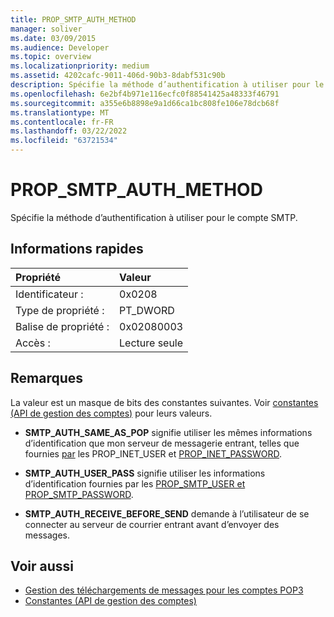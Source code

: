 ```yaml
---
title: PROP_SMTP_AUTH_METHOD
manager: soliver
ms.date: 03/09/2015
ms.audience: Developer
ms.topic: overview
ms.localizationpriority: medium
ms.assetid: 4202cafc-9011-406d-90b3-8dabf531c90b
description: Spécifie la méthode d’authentification à utiliser pour le compte SMTP.
ms.openlocfilehash: 6e2bf4b971e116ecfc0f88541425a48333f46791
ms.sourcegitcommit: a355e6b8898e9a1d66ca1bc808fe106e78dcb68f
ms.translationtype: MT
ms.contentlocale: fr-FR
ms.lasthandoff: 03/22/2022
ms.locfileid: "63721534"
---
```

# <a name="prop_smtp_auth_method"></a>PROP_SMTP_AUTH_METHOD

Spécifie la méthode d’authentification à utiliser pour le compte SMTP.
  
## <a name="quick-info"></a>Informations rapides

|Propriété |Valeur |
|:-----|:-----|
|Identificateur :  <br/> |0x0208  <br/> |
|Type de propriété :  <br/> |PT_DWORD  <br/> |
|Balise de propriété :  <br/> |0x02080003  <br/> |
|Accès :  <br/> |Lecture seule  <br/> |
   
## <a name="remarks"></a>Remarques

La valeur est un masque de bits des constantes suivantes. Voir [constantes (API de gestion des comptes)](constants-account-management-api.md) pour leurs valeurs. 
  
- **SMTP_AUTH_SAME_AS_POP** signifie utiliser les mêmes informations d’identification que mon serveur de messagerie entrant, telles que fournies [par](prop_inet_user.md) les PROP_INET_USER et [PROP_INET_PASSWORD](prop_inet_password.md).
    
- **SMTP_AUTH_USER_PASS** signifie utiliser les informations d’identification fournies par les [PROP_SMTP_USER et](prop_smtp_user.md) [PROP_SMTP_PASSWORD](prop_smtp_password.md).
    
- **SMTP_AUTH_RECEIVE_BEFORE_SEND** demande à l’utilisateur de se connecter au serveur de courrier entrant avant d’envoyer des messages. 
    
## <a name="see-also"></a>Voir aussi

- [Gestion des téléchargements de messages pour les comptes POP3](managing-message-downloads-for-pop3-accounts.md)  
- [Constantes (API de gestion des comptes)](constants-account-management-api.md)

